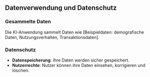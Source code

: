 ## Datenverwendung und Datenschutz

### Gesammelte Daten

Die KI-Anwendung sammelt Daten wie [Beispieldaten: demografische Daten, Nutzungsverhalten, Transaktionsdaten].

### Datenschutz

- **Datenspeicherung**: Ihre Daten werden sicher gespeichert.
- **Nutzerrechte**: Nutzer können ihre Daten einsehen, korrigieren und löschen.
